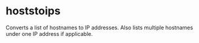 # hoststoips
Converts a list of hostnames to IP addresses. Also lists multiple hostnames under one IP address if applicable.
